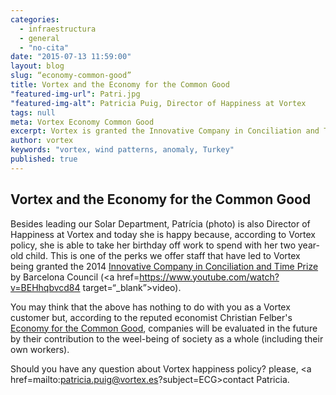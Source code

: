 ```yaml
---
categories: 
  - infraestructura
  - general
  - "no-cita"
date: "2015-07-13 11:59:00"
layout: blog
slug: “economy-common-good”
title: Vortex and the Economy for the Common Good
"featured-img-url": Patri.jpg
"featured-img-alt": Patricia Puig, Director of Happiness at Vortex
tags: null
meta: Vortex Economy Common Good
excerpt: Vortex is granted the Innovative Company in Conciliation and Time Prize by Barcelona Council and supports Christian Felber’s Economy for the Common Good
author: vortex
keywords: "vortex, wind patterns, anomaly, Turkey"
published: true
---
```


## Vortex and the Economy for the Common Good

Besides leading our Solar Department, Patrícia (photo) is also Director of Happiness at Vortex and today she is happy because, according to Vortex policy,  she is able to take her birthday off work to spend with her two year-old child. This is one of the perks we offer staff that have led to Vortex being granted the 2014 <a href="http://w110.bcn.cat/portal/site/UsosDelTemps/menuitem.7e04b1462441477cf740f740a2ef8a0c/?vgnextoid=11ded9634264c410VgnVCM1000001947900aRCRD&vgnextfmt=formatDetall&vgnextchannel=e5cdfd7f29217310VgnVCM10000072fea8c0RCRD&lang=en_GB" target="_blank">Innovative Company in Conciliation and Time Prize</a> by Barcelona Council (<a href=https://www.youtube.com/watch?v=BEHhqbvcd84 target=“_blank”>video</a>).

You may think that the above has nothing to do with you as a Vortex customer but, according to the reputed economist Christian Felber's <a href="https://www.ecogood.org/en" target="_blank">Economy for the Common Good</a>, companies will be evaluated in the future by their contribution to the weel-being of society as a whole (including their own workers).

Should you have any question about Vortex happiness policy? please, <a href=mailto:patricia.puig@vortex.es?subject=ECG>contact Patricia</a>.
